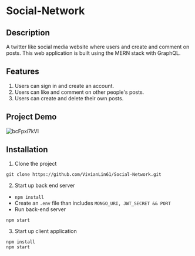 # Social-Network

## Description

A twitter like social media website where users and create and comment on posts. This web application is built using the MERN stack with GraphQL.

## Features

1. Users can sign in and create an account.
2. Users can like and comment on other people's posts.
3. Users can create and delete their own posts.

## Project Demo
![bcFpxi7kVI](https://user-images.githubusercontent.com/33815743/121560792-d8631d00-c9e5-11eb-9b29-886ad5b5df7e.gif)


## Installation

1. Clone the project
```
git clone https://github.com/VivianLin61/Social-Network.git
```

2. Start up back end server
- ```npm install```
- Create an ```.env``` file than includes ```MONGO_URI, JWT_SECRET && PORT```
- Run back-end server
```
npm start
```

3. Start up client application
```cd client
npm install
npm start
```
